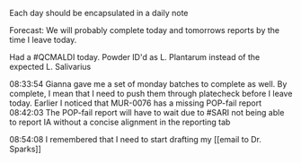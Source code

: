 Each day should be encapsulated in a daily note

Forecast: We will probably complete today and tomorrows reports by the time I leave today. 

Had a #QCMALDI today. Powder ID'd as L. Plantarum instead of the expected L. Salivarius

08:33:54
Gianna gave me a set of monday batches to complete as well. By complete, I mean that I need to push them through platecheck before I leave today.
Earlier I noticed that MUR-0076 has a missing POP-fail report
08:42:03
The POP-fail report will have to wait due to #SARI not being able to report IA without a concise alignment in the reporting tab

08:54:08
I remembered that I need to start drafting my [[email to Dr. Sparks]]



